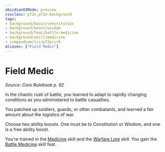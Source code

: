 ```yaml
---
obsidianUIMode: preview
cssclass: pf2e,pf2e-background
tags:
- background/boost/constitution
- background/boost/wisdom
- background/feat/battle-medicine
- background/skill/medicine
- compendium/src/pf2e/crb
aliases: ["Field Medic"]
---
```

# Field Medic
*Source: Core Rulebook p. 62*  

In the chaotic rush of battle, you learned to adapt to rapidly changing conditions as you administered to battle casualties.

You patched up soldiers, guards, or other combatants, and learned a fair amount about the logistics of war.

Choose two ability boosts. One must be to Constitution or Wisdom, and one is a free ability boost.

You're trained in the [Medicine](../../skills.md#Medicine) skill and the [Warfare Lore](../../skills.md#Lore) skill. You gain the [Battle Medicine](../../feats/battle-medicine.md) skill feat.